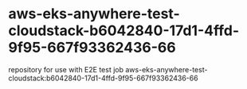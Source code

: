 # aws-eks-anywhere-test-cloudstack-b6042840-17d1-4ffd-9f95-667f93362436-66
repository for use with E2E test job aws-eks-anywhere-test-cloudstack:b6042840-17d1-4ffd-9f95-667f93362436-66

